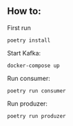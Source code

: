 ## How to:

First run

```
poetry install

```

Start Kafka:

```
docker-compose up
```

Run consumer:

```
poetry run consumer
```

Run produzer:

```
poetry run produzer
```
